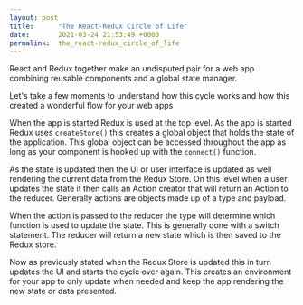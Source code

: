 ```yaml
---
layout: post
title:      "The React-Redux Circle of Life"
date:       2021-03-24 21:53:49 +0000
permalink:  the_react-redux_circle_of_life
---
```



React and Redux together make an undisputed pair for a web app combining reusable components and a global state manager.

Let's take a few moments to understand how this cycle works and how this created a wonderful flow for your web apps

When the app is started Redux is used at the top level. As the app is started Redux uses 
```createStore()``` this creates a global object that holds the state of the application. This global object can be accessed throughout the app as long as your component is hooked up with the ```connect()``` function.

As the state is updated then the UI or user interface is updated as well rendering the current data from the Redux Store. On this level when a user updates the state it then calls an Action creator that will return an Action to the reducer. Generally actions are objects made up of a type and payload.

When the action is passed to the reducer the type will determine which function is used to update the state. This is generally done with a switch statement. The reducer will return a new state which is then saved to the Redux store.

Now as previously stated when the Redux Store is updated this in turn updates the UI and starts the cycle over again. This creates an environment for your app to only update when needed and keep the app rendering the new state or data presented.
